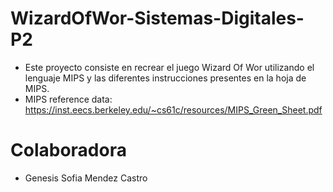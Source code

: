 # WizardOfWor-Sistemas-Digitales-P2
- Este proyecto consiste en recrear el juego Wizard Of Wor utilizando el lenguaje MIPS y las diferentes instrucciones presentes en la hoja de MIPS.
- MIPS reference data: https://inst.eecs.berkeley.edu/~cs61c/resources/MIPS_Green_Sheet.pdf

# Colaboradora
- Genesis Sofia Mendez Castro
